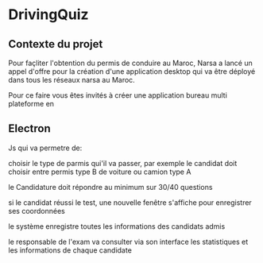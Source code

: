 # DrivingQuiz

<h2>Contexte du projet</h2>
Pour façliter l'obtention du permis de conduire au Maroc, Narsa a lancé un appel d'offre pour la création d'une application desktop qui va être déployé dans tous les réseaux narsa au Maroc.

Pour ce faire vous êtes invités à créer une application bureau multi plateforme en <h2>Electron</h2> Js qui va permetre de:

choisir le type de parmis qui'il va passer, par exemple le candidat doit choisir entre permis type B de voiture ou camion type A

le Candidature doit répondre au minimum sur 30/40 questions

si le candidat réussi le test, une nouvelle fenêtre s'affiche pour enregistrer ses coordonnées

le système enregistre toutes les informations des candidats admis

le responsable de l'exam va consulter via son interface les statistiques et les informations de chaque candidate
